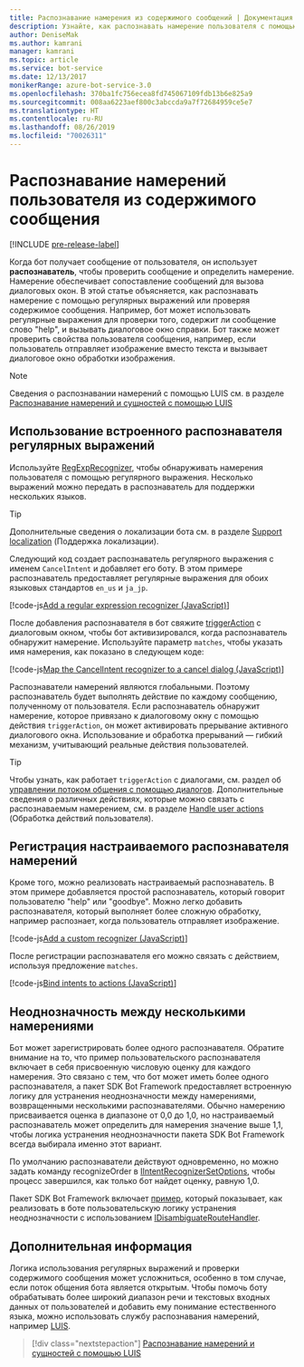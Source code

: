 ```yaml
---
title: Распознавание намерения из содержимого сообщений | Документация Майкрософт
description: Узнайте, как распознавать намерение пользователя с помощью регулярных выражений или на основе содержимого сообщения.
author: DeniseMak
ms.author: kamrani
manager: kamrani
ms.topic: article
ms.service: bot-service
ms.date: 12/13/2017
monikerRange: azure-bot-service-3.0
ms.openlocfilehash: 370ba1fc756ecea8fd745067109fdb13b6e825a9
ms.sourcegitcommit: 008aa6223aef800c3abccda9a7f72684959ce5e7
ms.translationtype: HT
ms.contentlocale: ru-RU
ms.lasthandoff: 08/26/2019
ms.locfileid: "70026311"
---
```

# <a name="recognize-user-intent-from-message-content"></a>Распознавание намерений пользователя из содержимого сообщения

[!INCLUDE [pre-release-label](../includes/pre-release-label-v3.md)]

Когда бот получает сообщение от пользователя, он использует **распознаватель**, чтобы проверить сообщение и определить намерение. Намерение обеспечивает сопоставление сообщений для вызова диалоговых окон. В этой статье объясняется, как распознавать намерение с помощью регулярных выражений или проверяя содержимое сообщения. Например, бот может использовать регулярные выражения для проверки того, содержит ли сообщение слово "help", и вызывать диалоговое окно справки. Бот также может проверить свойства пользователя сообщения, например, если пользователь отправляет изображение вместо текста и вызывает диалоговое окно обработки изображения.

> [!NOTE]
> Сведения о распознавании намерений с помощью LUIS см. в разделе [Распознавание намерений и сущностей с помощью LUIS](bot-builder-nodejs-recognize-intent-luis.md)

## <a name="use-the-built-in-regular-expression-recognizer"></a>Использование встроенного распознавателя регулярных выражений

Используйте [RegExpRecognizer][RegExpRecognizer], чтобы обнаруживать намерения пользователя с помощью регулярного выражения. Несколько выражений можно передать в распознаватель для поддержки нескольких языков.

> [!TIP]
> Дополнительные сведения о локализации бота см. в разделе [Support localization](bot-builder-nodejs-localization.md) (Поддержка локализации).

Следующий код создает распознаватель регулярного выражения с именем `CancelIntent` и добавляет его боту. В этом примере распознаватель предоставляет регулярные выражения для обоих языковых стандартов `en_us` и `ja_jp`.

[!code-js[Add a regular expression recognizer (JavaScript)](../includes/code/node-regex-recognizer.js#addRegexRecognizer)]

После добавления распознавателя в бот свяжите [triggerAction][triggerAction] с диалоговым окном, чтобы бот активизировался, когда распознаватель обнаружит намерение. Используйте параметр `matches`, чтобы указать имя намерения, как показано в следующем коде:

[!code-js[Map the CancelIntent recognizer to a cancel dialog (JavaScript)](../includes/code/node-regex-recognizer.js#bindCancelDialogToRegexRecognizer)]

Распознаватели намерений являются глобальными. Поэтому распознаватель будет выполнять действие по каждому сообщению, полученному от пользователя. Если распознаватель обнаружит намерение, которое привязано к диалоговому окну с помощью действия `triggerAction`, он может активировать прерывание активного диалогового окна. Использование и обработка прерываний — гибкий механизм, учитывающий реальные действия пользователей.

> [!TIP]
> Чтобы узнать, как работает `triggerAction` с диалогами, см. раздел об [управлении потоком общения с помощью диалогов](bot-builder-nodejs-manage-conversation-flow.md). Дополнительные сведения о различных действиях, которые можно связать с распознаваемым намерением, см. в разделе [Handle user actions](bot-builder-nodejs-dialog-actions.md) (Обработка действий пользователя).

## <a name="register-a-custom-intent-recognizer"></a>Регистрация настраиваемого распознавателя намерений

Кроме того, можно реализовать настраиваемый распознаватель. В этом примере добавляется простой распознаватель, который говорит пользователю "help" или "goodbye". Можно легко добавить распознавателя, который выполняет более сложную обработку, например распознает, когда пользователь отправляет изображение.

[!code-js[Add a custom recognizer (JavaScript)](../includes/code/node-howto-recognize-intent.js#addCustomRecognizer)]

После регистрации распознавателя его можно связать с действием, используя предложение `matches`.

[!code-js[Bind intents to actions (JavaScript)](../includes/code/node-howto-recognize-intent.js#bindIntentsToActions)]

## <a name="disambiguate-between-multiple-intents"></a>Неоднозначность между несколькими намерениями

Бот может зарегистрировать более одного распознавателя. Обратите внимание на то, что пример пользовательского распознавателя включает в себя присвоенную числовую оценку для каждого намерения. Это связано с тем, что бот может иметь более одного распознавателя, а пакет SDK Bot Framework предоставляет встроенную логику для устранения неоднозначности между намерениями, возвращенными несколькими распознавателями. Обычно намерению присваивается оценка в диапазоне от 0,0 до 1,0, но настраиваемый распознаватель может определить для намерения значение выше 1,1, чтобы логика устранения неоднозначности пакета SDK Bot Framework всегда выбирала именно этот вариант.

По умолчанию распознаватели действуют одновременно, но можно задать команду recognizeOrder в [IIntentRecognizerSetOptions][IIntentRecognizerSetOptions], чтобы процесс завершился, как только бот найдет оценку, равную 1,0.

Пакет SDK Bot Framework включает [пример][DisambiguationSample], который показывает, как реализовать в боте пользовательскую логику устранения неоднозначности с использованием [IDisambiguateRouteHandler][IDisambiguateRouteHandler].

## <a name="next-steps"></a>Дополнительная информация

Логика использования регулярных выражений и проверки содержимого сообщения может усложниться, особенно в том случае, если поток общения бота является открытым. Чтобы помочь боту обрабатывать более широкий диапазон речи и текстовых входных данных от пользователей и добавить ему понимание естественного языка, можно использовать службу распознавания намерений, например [LUIS][LUIS].

> [!div class="nextstepaction"]
> [Распознавание намерений и сущностей с помощью LUIS](bot-builder-nodejs-recognize-intent-luis.md)

[LUIS]: https://www.luis.ai/

[IDisambiguateRouteHandler]:   https://docs.microsoft.com/javascript/api/botbuilder/idisambiguateroutehandler?view=botbuilder-ts-3.0
[IIntentRecognizerSetOptions]: https://docs.microsoft.com/javascript/api/botbuilder/iintentrecognizersetoptions?view=botbuilder-ts-3.0
[RegExpRecognizer]:            https://docs.microsoft.com/javascript/api/botbuilder/regexprecognizer?view=botbuilder-ts-3.0
[triggerAction]:               https://docs.microsoft.com/javascript/api/botbuilder/dialog?view=botbuilder-ts-3.0#triggeraction-itriggeractionoptions-

[DisambiguationSample]: https://aka.ms/v3-js-onDisambiguateRoute
